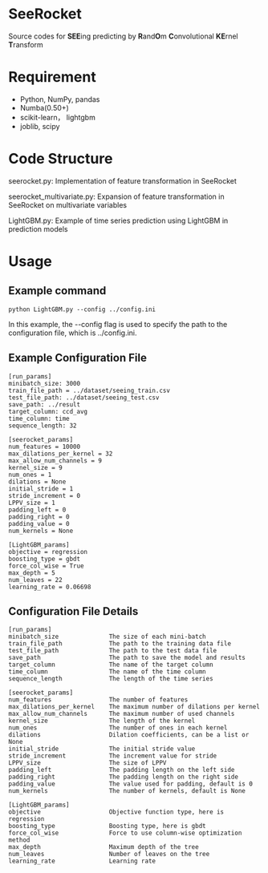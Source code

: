 # SeeRocket

Source codes for **SEE**ing predicting by **R**and**O**m **C**onvolutional **KE**rnel **T**ransform

# Requirement

- Python, NumPy, pandas
- Numba(0.50+)
- scikit-learn， lightgbm
- joblib, scipy

# Code Structure

seerocket.py: Implementation of feature transformation in SeeRocket

seerocket_multivariate.py: Expansion of feature transformation in SeeRocket on multivariate variables

LightGBM.py: Example of time series prediction using LightGBM in prediction models

# Usage

## Example command

`python LightGBM.py --config ../config.ini`

In this example, the --config flag is used to specify the path to the configuration file, which is ../config.ini. 

## Example Configuration File

```
[run_params]
minibatch_size: 3000
train_file_path = ../dataset/seeing_train.csv
test_file_path: ../dataset/seeing_test.csv
save_path: ../result
target_column: ccd_avg
time_column: time
sequence_length: 32

[seerocket_params]
num_features = 10000
max_dilations_per_kernel = 32
max_allow_num_channels = 9
kernel_size = 9
num_ones = 1
dilations = None
initial_stride = 1
stride_increment = 0
LPPV_size = 1
padding_left = 0
padding_right = 0
padding_value = 0
num_kernels = None

[LightGBM_params]
objective = regression
boosting_type = gbdt
force_col_wise = True
max_depth = 5
num_leaves = 22
learning_rate = 0.06698
```

## Configuration File Details

```
[run_params]
minibatch_size              The size of each mini-batch
train_file_path             The path to the training data file
test_file_path              The path to the test data file
save_path                   The path to save the model and results
target_column               The name of the target column
time_column                 The name of the time column
sequence_length             The length of the time series

[seerocket_params]
num_features                The number of features
max_dilations_per_kernel    The maximum number of dilations per kernel
max_allow_num_channels      The maximum number of used channels
kernel_size                 The length of the kernel
num_ones                    The number of ones in each kernel
dilations                   Dilation coefficients, can be a list or None
initial_stride              The initial stride value
stride_increment            The increment value for stride
LPPV_size                   The size of LPPV
padding_left                The padding length on the left side
padding_right               The padding length on the right side
padding_value               The value used for padding, default is 0
num_kernels                 The number of kernels, default is None

[LightGBM_params]
objective                   Objective function type, here is regression
boosting_type               Boosting type, here is gbdt
force_col_wise              Force to use column-wise optimization method
max_depth                   Maximum depth of the tree
num_leaves                  Number of leaves on the tree
learning_rate               Learning rate
```

